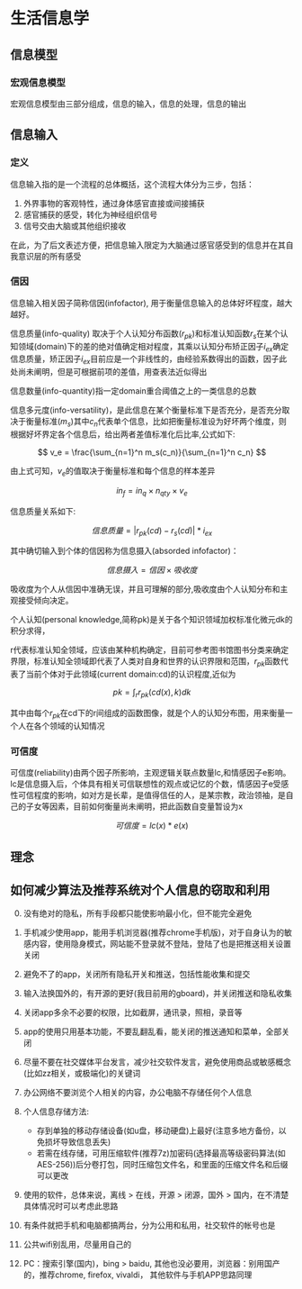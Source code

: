 # 生活信息学

## 信息模型

### 宏观信息模型

宏观信息模型由三部分组成，信息的输入，信息的处理，信息的输出

## 信息输入

### 定义

信息输入指的是一个流程的总体概括，这个流程大体分为三步，包括：

1. 外界事物的客观特性，通过身体感官直接或间接捕获
2. 感官捕获的感受，转化为神经组织信号
3. 信号交由大脑或其他组织接收

在此，为了后文表述方便，把信息输入限定为大脑通过感官感受到的信息并在其自我意识层的所有感受

### 信因

信息输入相关因子简称信因(infofactor), 用于衡量信息输入的总体好坏程度，越大越好。

信息质量(info-quality) 取决于个人认知分布函数($r_{pk}$)和标准认知函数$r_s$在某个认知领域(domain)下的差的绝对值确定相对程度，其乘以认知分布矫正因子$i_{ex}$确定信息质量，矫正因子$i_{ex}$目前应是一个非线性的，由经验系数得出的函数，因子此处尚未阐明，但是可根据前项的差值，用查表法近似得出

信息数量(info-quantity)指一定domain重合阈值之上的一类信息的总数

信息多元度(info-versatility)，是此信息在某个衡量标准下是否充分，是否充分取决于衡量标准($m_s$)其中$c_n$代表单个信息，比如把衡量标准设为好坏两个维度，则根据好坏界定各个信息后，给出两者差值标准化后比率,公式如下:

$$
v_e = \frac{\sum_{n=1}^n m_s(c_n)}{\sum_{n=1}^n c_n}
$$

由上式可知，$v_e$的值取决于衡量标准和每个信息的样本差异

$$
in_f = in_q \times n_{qty} \times v_e
$$

信息质量关系如下:

$$
信息质量 = \vert r_{pk}(cd) - r_{s}(cd) \vert * i_{ex}
$$

其中确切输入到个体的信因称为信息摄入(absorded infofactor)：

$$
信息摄入 = 信因 \times 吸收度
$$

吸收度为个人从信因中准确无误，并且可理解的部分,吸收度由个人认知分布和主观接受倾向决定。

个人认知(personal knowledge,简称pk)是关于各个知识领域加权标准化微元dk的积分求得，

r代表标准认知全领域，应该由某种机构确定，目前可参考图书馆图书分类来确定界限，标准认知全领域即代表了人类对自身和世界的认识界限和范围，$r_{pk}$函数代表了当前个体对于此领域(current domain:cd)的认识程度,近似为

$$
pk = \int_r r_{pk}(cd(x),k)dk
$$

其中由每个$r_{pk}$在cd下的r间组成的函数图像，就是个人的认知分布图，用来衡量一个人在各个领域的认知情况

### 可信度

可信度(reliability)由两个因子所影响，主观逻辑关联点数量lc,和情感因子e影响。lc是信息摄入后，个体具有相关可信联想性的观点或记忆的个数，情感因子e受感性可信程度的影响，如对方是长辈，是值得信任的人，是某宗教，政治领袖，是自己的子女等因素，目前如何衡量尚未阐明，把此函数自变量暂设为x

$$
可信度 = lc(x) * e(x)
$$

## 理念

## 如何减少算法及推荐系统对个人信息的窃取和利用

0. 没有绝对的隐私，所有手段都只能使影响最小化，但不能完全避免
1. 手机减少使用app，能用手机浏览器(推荐chrome手机版)，对于自身认为的敏感内容，使用隐身模式，网站能不登录就不登陆，登陆了也是把推送相关设置关闭
2. 避免不了的app，关闭所有隐私开关和推送，包括性能收集和提交
3. 输入法换国外的，有开源的更好(我目前用的gboard)，并关闭推送和隐私收集
4. 关闭app多余不必要的权限，比如截屏，通讯录，照相，录音等
5. app的使用只用基本功能，不要乱翻乱看，能关闭的推送通知和菜单，全部关闭
6. 尽量不要在社交媒体平台发言，减少社交软件发言，避免使用商品或敏感概念(比如zz相关，或极端化)的关键词
7. 办公网络不要浏览个人相关的内容，办公电脑不存储任何个人信息
8. 个人信息存储方法:
   - 存到单独的移动存储设备(如u盘，移动硬盘)上最好(注意多地方备份，以免损坏导致信息丢失)
   - 若需在线存储，可用压缩软件(推荐7z)加密码(选择最高等级密码算法(如AES-256))后分卷打包，同时压缩包文件名，和里面的压缩文件名和后缀可以更改

9. 使用的软件，总体来说，离线 > 在线，开源 > 闭源，国外 > 国内，在不清楚具体情况时可以考虑此思路
10. 有条件就把手机和电脑都搞两台，分为公用和私用，社交软件的帐号也是
11. 公共wifi别乱用，尽量用自己的
12. PC：搜索引擎(国内)，bing > baidu, 其他也没必要用，浏览器：别用国产的，推荐chrome, firefox, vivaldi， 其他软件与手机APP思路同理
